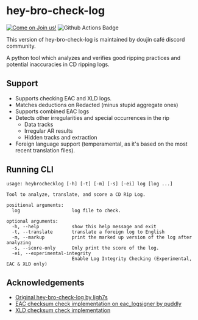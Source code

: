 # hey-bro-check-log

[![Come on Join us!](https://img.shields.io/badge/Discord-Come%20on%20Join%20us!-7289da)](https://discord.gg/mC4Yp6J)
![Github Actions Badge](https://github.com/doujinmusic/hbcl/actions/workflows/main.yml/badge.svg)

This version of hey-bro-check-log is maintained by doujin café discord community.

A python tool which analyzes and verifies good ripping practices and potential inaccuracies
in CD ripping logs.

## Support

- Supports checking EAC and XLD logs.
- Matches deductions on Redacted (minus stupid aggregate ones)
- Supports combined EAC logs
- Detects other irregularities and special occurrences in the rip
  - Data tracks
  - Irregular AR results
  - Hidden tracks and extraction
- Foreign language support (temperamental, as it's based on the most recent translation files).

## Running CLI

```
usage: heybrochecklog [-h] [-t] [-m] [-s] [-ei] log [log ...]

Tool to analyze, translate, and score a CD Rip Log.

positional arguments:
  log                   log file to check.

optional arguments:
  -h, --help            show this help message and exit
  -t, --translate       translate a foreign log to English
  -m, --markup          print the marked up version of the log after analyzing
  -s, --score-only      Only print the score of the log.
  -ei, --experimental-integrity
                        Enable Log Integrity Checking (Experimental, EAC & XLD only)

```

## Acknowledgements

- [Original hey-bro-check-log by ligh7s](https://github.com/ligh7s/hey-bro-check-log)
- [EAC checksum check implementation on eac_logsigner by puddly](https://github.com/puddly/eac_logsigner/blob/master/eac.py)
- [XLD checksum check implementation](https://github.com/OPSnet/xld_logchecker.py/blob/master/xld_logchecker.py)
